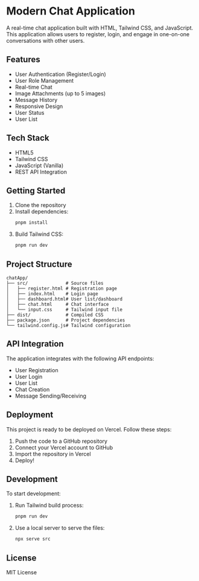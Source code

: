 # Modern Chat Application

A real-time chat application built with HTML, Tailwind CSS, and JavaScript. This application allows users to register, login, and engage in one-on-one conversations with other users.

## Features

- User Authentication (Register/Login)
- User Role Management
- Real-time Chat
- Image Attachments (up to 5 images)
- Message History
- Responsive Design
- User Status
- User List

## Tech Stack

- HTML5
- Tailwind CSS
- JavaScript (Vanilla)
- REST API Integration

## Getting Started

1. Clone the repository
2. Install dependencies:
   ```bash
   pnpm install
   ```
3. Build Tailwind CSS:
   ```bash
   pnpm run dev
   ```

## Project Structure

```
chatApp/
├── src/              # Source files
│   ├── register.html # Registration page
│   ├── index.html    # Login page
│   ├── dashboard.html# User list/dashboard
│   ├── chat.html     # Chat interface
│   └── input.css     # Tailwind input file
├── dist/             # Compiled CSS
├── package.json      # Project dependencies
└── tailwind.config.js# Tailwind configuration
```

## API Integration

The application integrates with the following API endpoints:

- User Registration
- User Login
- User List
- Chat Creation
- Message Sending/Receiving

## Deployment

This project is ready to be deployed on Vercel. Follow these steps:

1. Push the code to a GitHub repository
2. Connect your Vercel account to GitHub
3. Import the repository in Vercel
4. Deploy!

## Development

To start development:

1. Run Tailwind build process:
   ```bash
   pnpm run dev
   ```
2. Use a local server to serve the files:
   ```bash
   npx serve src
   ```

## License

MIT License
